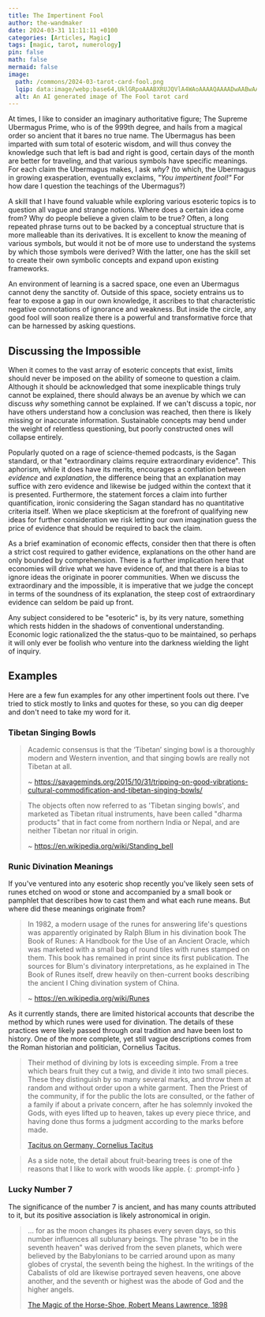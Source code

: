 ```yaml
---
title: The Impertinent Fool
author: the-wandmaker
date: 2024-03-31 11:11:11 +0100
categories: [Articles, Magic]
tags: [magic, tarot, numerology]
pin: false
math: false
mermaid: false
image:
  path: /commons/2024-03-tarot-card-fool.png
  lqip: data:image/webp;base64,UklGRpoAAABXRUJQVlA4WAoAAAAQAAAADwAABwAAQUxQSDIAAAARL0AmbZurmr57yyIiqE8oiG0bejIYEQTgqiDA9vqnsUSI6H+oAERp2HZ65qP/VIAWAFZQOCBCAAAA8AEAnQEqEAAIAAVAfCWkAALp8sF8rgRgAP7o9FDvMCkMde9PK7euH5M1m6VWoDXf2FkP3BqV0ZYbO6NA/VFIAAAA
  alt: An AI generated image of The Fool tarot card
---
```


At times, I like to consider an imaginary authoritative figure; The Supreme Ubermagus Prime, who is of the 999th degree, and hails from a magical order so ancient that it bares no true name. The Ubermagus has been imparted with sum total of esoteric wisdom, and will thus convey the knowledge such that left is bad and right is good, certain days of the month are better for traveling, and that various symbols have specific meanings. For each claim the Ubermagus makes, I ask _why_? (to which, the Ubermagus in growing exasperation, eventually exclaims, _"You impertinent fool!"_ For how dare I question the teachings of the Ubermagus?)

A skill that I have found valuable while exploring various esoteric topics is to question all vague and strange notions. Where does a certain idea come from? Why do people believe a given claim to be true? Often, a long repeated phrase turns out to be backed by a conceptual structure that is more malleable than its derivatives. It is excellent to know the meaning of various symbols, but would it not be of more use to understand the systems by which those symbols were derived? With the latter, one has the skill set to create their own symbolic concepts and expand upon existing frameworks.

An environment of learning is a sacred space, one even an Ubermagus cannot deny the sanctity of. Outside of this space, society entrains us to fear to expose a gap in our own knowledge, it ascribes to that characteristic negative connotations of ignorance and weakness. But inside the circle, any good fool will soon realize there is a powerful and transformative force that can be harnessed by asking questions.

## Discussing the Impossible

When it comes to the vast array of esoteric concepts that exist, limits should never be imposed on the ability of someone to question a claim. Although it should be acknowledged that some inexplicable things truly cannot be explained, there should always be an avenue by which we can discuss _why_ something cannot be explained. If we can't discuss a topic, nor have others understand how a conclusion was reached, then there is likely missing or inaccurate information. Sustainable concepts may bend under the weight of relentless questioning, but poorly constructed ones will collapse entirely.

Popularly quoted on a rage of science-themed podcasts, is the Sagan standard, or that "extraordinary claims require extraordinary evidence". This aphorism, while it does have its merits, encourages a conflation between _evidence_ and _explanation_, the difference being that an explanation may suffice with zero evidence and likewise be judged within the context that it is presented. Furthermore, the statement forces a claim into further quantification, ironic considering the Sagan standard has no quantitative criteria itself. When we place skepticism at the forefront of qualifying new ideas for further consideration we risk letting our own imagination guess the price of evidence that should be required to back the claim.

As a brief examination of economic effects, consider then that there is often a strict cost required to gather evidence, explanations on the other hand are only bounded by comprehension. There is a further implication here that economies will drive what we have evidence of, and that there is a bias to ignore ideas the originate in poorer communities. When we discuss the extraordinary and the impossible, it is imperative that we judge the concept in terms of the soundness of its explanation, the steep cost of extraordinary evidence can seldom be paid up front.

Any subject considered to be "esoteric" is, by its very nature, something which rests hidden in the shadows of conventional understanding. Economic logic rationalized the the status-quo to be maintained, so perhaps it will only ever be foolish who venture into the darkness wielding the light of inquiry.

## Examples

Here are a few fun examples for any other impertinent fools out there. I've tried to stick mostly to links and quotes for these, so you can dig deeper and don't need to take my word for it.

### Tibetan Singing Bowls

> Academic consensus is that the ‘Tibetan’ singing bowl is a thoroughly modern and Western invention, and that singing bowls are really not Tibetan at all.
> 
> ~ https://savageminds.org/2015/10/31/tripping-on-good-vibrations-cultural-commodification-and-tibetan-singing-bowls/

> The objects often now referred to as 'Tibetan singing bowls', and marketed as Tibetan ritual instruments, have been called "dharma products" that in fact come from northern India or Nepal, and are neither Tibetan nor ritual in origin.
> 
> ~ https://en.wikipedia.org/wiki/Standing_bell

### Runic Divination Meanings

If you've ventured into any esoteric shop recently you've likely seen sets of runes etched on wood or stone and accompanied by a small book or pamphlet that describes how to cast them and what each rune means. But where did these meanings originate from?

> In 1982, a modern usage of the runes for answering life's questions was apparently originated by Ralph Blum in his divination book The Book of Runes: A Handbook for the Use of an Ancient Oracle, which was marketed with a small bag of round tiles with runes stamped on them. This book has remained in print since its first publication. The sources for Blum's divinatory interpretations, as he explained in The Book of Runes itself, drew heavily on then-current books describing the ancient I Ching divination system of China.
> 
> ~ https://en.wikipedia.org/wiki/Runes

As it currently stands, there are limited historical accounts that describe the method by which runes were used for divination. The details of these practices were likely passed through oral tradition and have been lost to history. One of the more complete, yet still vague descriptions comes from the Roman historian and politician, Cornelius Tacitus.

> Their method of divining by lots is exceeding simple. From a
tree which bears fruit they cut a twig, and divide it into two small
pieces. These they distinguish by so many several marks, and throw them
at random and without order upon a white garment. Then the Priest of the
community, if for the public the lots are consulted, or the father of
a family if about a private concern, after he has solemnly invoked the
Gods, with eyes lifted up to heaven, takes up every piece thrice, and
having done thus forms a judgment according to the marks before made.
> 
> [Tacitus on Germany, Cornelius Tacitus](https://www.gutenberg.org/ebooks/2995)

> As a side note, the detail about fruit-bearing trees is one of the reasons that I like to work with woods like apple.
{: .prompt-info }

### Lucky Number 7

The significance of the number 7 is ancient, and has many counts attributed to it, but its positive association is likely astronomical in origin.

> ... for as the moon changes its phases every seven days, so this number influences all sublunary beings. The phrase "to be in the seventh heaven" was derived from the seven planets, which were believed by the Babylonians to be carried around upon as many globes of crystal, the seventh being the highest. In the writings of the Cabalists of old are likewise portrayed seven heavens, one above another, and the seventh or highest was the abode of God and the higher angels.
> 
> [The Magic of the Horse-Shoe, Robert Means Lawrence, 1898](https://sacred-texts.com/etc/mhs/mhs68.htm)
